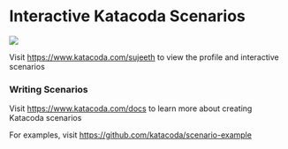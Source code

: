 # Interactive Katacoda Scenarios

[![](http://shields.katacoda.com/katacoda/sujeeth/count.svg)](https://www.katacoda.com/sujeeth "Get your profile on Katacoda.com")

Visit https://www.katacoda.com/sujeeth to view the profile and interactive scenarios

### Writing Scenarios
Visit https://www.katacoda.com/docs to learn more about creating Katacoda scenarios

For examples, visit https://github.com/katacoda/scenario-example
